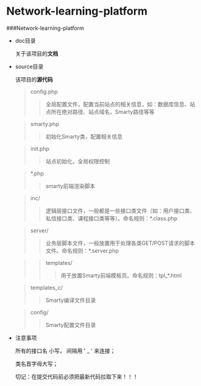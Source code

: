 Network-learning-platform
=============


###Network-learning-platform


 - doc目录

	关于该项目的**文档**
	
 - source目录
 
 	该项目的**源代码**

	>config.php 
	>>全局配置文件，配置当前站点的相关信息，如：数据库信息、站点所在绝对路径、站点域名，Smarty路径等等

	>smarty.php
	>>初始化Smarty类，配置相关信息

	>init.php
	>>站点初始化，全局权限控制

	>*.php
	>>smarty前端渲染脚本

	>inc/
	>>逻辑层接口文件，一般都是一些接口类文件（如：用户接口类、私信接口类、课程接口类等等）。命名规则：*.class.php

	>server/
	>>业务层脚本文件，一般放置用于处理各类GET/POST请求的脚本文件。命名规则：*.server.php

	>
	>>templates/
	>>>用于放置Smarty前端模板页。命名规则：tpl_*.html

	>templates_c/
	>>Smarty编译文件目录

	>config/
	>>Smarty配置文件目录

 - 注意事项

    所有的接口名 小写，  间隔用 ' _ '  来连接；
    
    类名首字母大写；
    
    切记：在提交代码前必须把最新代码拉取下来！！！
    
